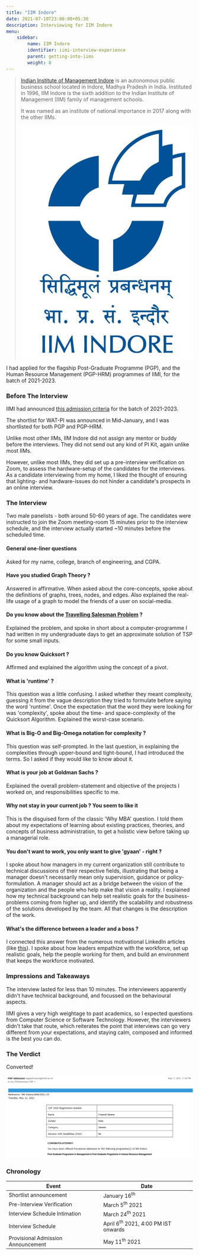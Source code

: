 ```yaml
---
title: "IIM Indore"
date: 2021-07-10T23:00:00+05:30
description: Interviewing for IIM Indore
menu:
    sidebar:
        name: IIM Indore
        identifier: iimi-interview-experience
        parent: getting-into-iims
        weight: 8
---
```


> [Indian Institute of Management Indore](https://www.iimidr.ac.in/) is an autonomous public business school located in Indore, Madhya Pradesh in India. Instituted in 1996, IIM Indore is the sixth addition to the Indian Institute of Management (IIM) family of management schools.
>
> It was named as an institute of national importance in 2017 along with the other IIMs.
>
> ![logo](logo.jpg)

I had applied for the flagship Post-Graduate Programme (PGP), and the Human Resource Management (PGP-HRM) programmes of IIMI, for the batch of 2021-2023.

### Before The Interview

IIMI had announced [this admission criteria](https://www.iimidr.ac.in/wp-content/uploads/Admissions-Procedure-PGP-2021-23-Batch.pdf) for the batch of 2021-2023.

The shortlist for WAT-PI was announced in Mid-January, and I was shortlisted for both PGP and PGP-HRM.

Unlike most other IIMs, IIM Indore did not assign any mentor or buddy before the interviews. They did not send out any kind of PI Kit, again unlike most IIMs. 

However, unlike most IIMs, they did set up a pre-interview verification on Zoom, to assess the hardware-setup of the candidates for the interviews. As a candidate interviewing from my home, I liked the thought of ensuring that lighting- and hardware-issues do not hinder a candidate's prospects in an online interview. 

### The Interview

Two male panelists - both around 50-60 years of age. The candidates were instructed to join the Zoom meeting-room 15 minutes prior to the interview schedule, and the interview actually started ~10 minutes before the scheduled time.

#### General one-liner questions
Asked for my name, college, branch of engineering, and CGPA.

#### Have you studied Graph Theory ?
Answered in affirmative. When asked about the core-concepts, spoke about the definitions of graphs, trees, nodes, and edges. Also explained the real-life usage of a graph to model the friends of a user on social-media.

#### Do you know about the [Travelling Salesman Problem](https://en.wikipedia.org/wiki/Travelling_salesman_problem) ?
Explained the problem, and spoke in short about a computer-programme I had written in my undergraduate days to get an approximate solution of TSP for some small inputs.

#### Do you know Quicksort ?
Affirmed and explained the algorithm using the concept of a pivot.

#### What is 'runtime' ?
This question was a little confusing. I asked whether they meant complexity, guessing it from the vague description they tried to formulate before saying the word 'runtime'. Once the expectation that the word they were looking for was 'complexity', spoke about the time- and space-complexity of the Quicksort Algorithm. Explained the worst-case scenario. 

#### What is Big-O and Big-Omega notation for complexity ?
This question was self-prompted. In the last question, in explaining the complexities through upper-bound and tight-bound, I had introduced the terms. So I asked if they would like to know about it.

#### What is your job at Goldman Sachs ?
Explained the overall problem-statement and objective of the projects I worked on, and responsibilities specific to me.

#### Why not stay in your current job ? You seem to like it
This is the disguised form of the classic 'Why MBA' question. I told them about my expectations of learning about existing practices, theories, and concepts of business administration, to get a holistic view before taking up a managerial role.

#### You don't want to work, you only want to give 'gyaan' - right ?
I spoke about how managers in my current organization still contribute to technical discussions of their respective fields, illustrating that being a manager doesn't necessarily mean only supervision, guidance or policy-formulation. A manager should act as a bridge between the vision of the organization and the people who help make that vision a reality. I explained how my technical background can help set realistic goals for the business-problems coming from higher up, and identify the scalability and robustness of the solutions developed by the team. All that changes is the description of the work. 

#### What's the difference between a leader and a boss ?
I connected this answer from the numerous motivational LinkedIn articles (like [this](https://www.linkedin.com/pulse/leaders-vs-bosses-key-differences-between-leader-boss-mohit-guglani/)). I spoke about how leaders empathize with the workforce, set up realistic goals, help the people working for them, and build an environment that keeps the workforce motivated. 

### Impressions and Takeaways

The interview lasted for less than 10 minutes. The interviewers apparently didn't have technical background, and focussed on the behavioural aspects.

IIMI gives a very high weightage to past academics, so I expected questions from Computer Science or Software Technology. However, the interviewers didn't take that route, which reiterates the point that interviews can go very different from your expectations, and staying calm, composed and informed is the best you can do.

### The Verdict

Converted!

![verdict](verdict.png)

### Chronology

| Event | Date |
| --- | --- |
| Shortlist announcement | January 16<sup>th</sup> |
| Pre-Interview Verification | March 5<sup>th</sup> 2021 |
| Interview Schedule Intimation | March 24<sup>th</sup> 2021 |
| Interview Schedule | April 6<sup>th</sup> 2021, 4:00 PM IST onwards |
| Provisional Admission Announcement | May 11<sup>th</sup> 2021 |
